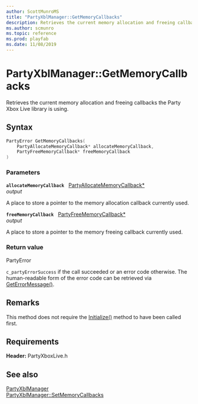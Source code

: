 ```yaml
---
author: ScottMunroMS
title: "PartyXblManager::GetMemoryCallbacks"
description: Retrieves the current memory allocation and freeing callbacks the Party Xbox Live library is using.
ms.author: scmunro
ms.topic: reference
ms.prod: playfab
ms.date: 11/08/2019
---
```


# PartyXblManager::GetMemoryCallbacks  

Retrieves the current memory allocation and freeing callbacks the Party Xbox Live library is using.  

## Syntax  
  
```cpp
PartyError GetMemoryCallbacks(  
    PartyAllocateMemoryCallback* allocateMemoryCallback,  
    PartyFreeMemoryCallback* freeMemoryCallback  
)  
```  
  
### Parameters  
  
**`allocateMemoryCallback`** &nbsp; [PartyAllocateMemoryCallback*](../../../../../networking/reference/callbacks/partyallocatememorycallback.md)  
*output*  
  
A place to store a pointer to the memory allocation callback currently used.  
  
**`freeMemoryCallback`** &nbsp; [PartyFreeMemoryCallback*](../../../../../networking/reference/callbacks/partyfreememorycallback.md)  
*output*  
  
A place to store a pointer to the memory freeing callback currently used.  
  
  
### Return value  
PartyError
  
```c_partyErrorSuccess``` if the call succeeded or an error code otherwise. The human-readable form of the error code can be retrieved via [GetErrorMessage()](partyxblmanager_geterrormessage.md).
  
## Remarks  
  
This method does not require the [Initialize()](partyxblmanager_initialize.md) method to have been called first.
  
## Requirements  
  
**Header:** PartyXboxLive.h
  
## See also  
[PartyXblManager](../partyxblmanager.md)  
[PartyXblManager::SetMemoryCallbacks](partyxblmanager_setmemorycallbacks.md)
  
  
